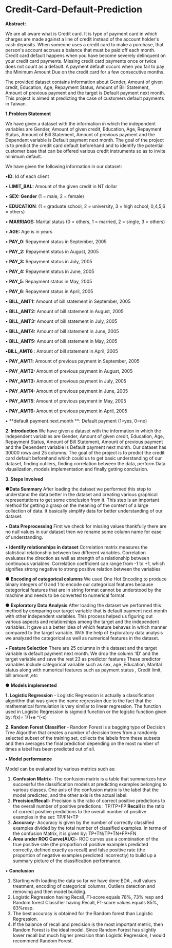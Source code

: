 # Credit-Card-Default-Prediction


**Abstract:** 
 
We are all aware what is Credit card. It is type of payment card in which charges are made against a line of credit instead of the account holder's cash deposits. When someone uses a credit card to make a purchase, that person's account accrues a balance that must be paid off each month. Credit card default happens when you have become severely delinquent on your credit card payments. Missing credit card payments once or twice does not count as a default. A payment default occurs when you fail to pay the Minimum Amount Due on the credit card for a few consecutive months.

The provided dataset contains information about Gender, Amount of given credit, Education, Age, Repayment Status, Amount of Bill Statement, Amount of previous payment and the target is Default payment next month. This project is aimed at predicting the case of customers default payments in Taiwan.


**1.Problem Statement**
 
We have given a dataset with the information in which the independent variables are Gender, Amount of given credit, Education, Age, Repayment Status, Amount of Bill Statement, Amount of previous payment and the Dependent variable is Default payment next month. The goal of the project is to predict the credit card default beforehand and to identify the potential customer base that can be offered various credit instruments so as to invite minimum default.
 
 We have given the following information in our dataset: 

•**ID**: Id of each client

•	**LIMIT_BAL:** Amount of the given credit in NT dollar

•	**SEX: Gender** (1 = male, 2 = female)

•	**EDUCATION**: (1 = graduate school, 2 = university, 3 = high school, 0,4,5,6 = others)

•	**MARRIAGE:** Marital status (0 = others, 1 = married, 2 = single, 3 = others)

•	**AGE:** Age is in years

•	**PAY_0**: Repayment status in September, 2005

•	**PAY_2:** Repayment status in August, 2005

•	**PAY_3:** Repayment status in July, 2005

•	**PAY_4:** Repayment status in June, 2005

•	**PAY_5**: Repayment status in May, 2005

•	**PAY_6**: Repayment status in April, 2005

•	**BILL_AMT1:** Amount of bill statement in September, 2005

•	**BILL_AMT2:** Amount of bill statement in August, 2005

•	**BILL_AMT3:** Amount of bill statement in July, 2005

•	**BILL_AMT4:** Amount of bill statement in June, 2005

•	**BILL_AMT5:** Amount of bill statement in May, 2005

•**BILL_AMT6** : Amount of bill statement in April, 2005

•	**PAY_AMT1**: Amount of previous payment in September, 2005

•	**PAY_AMT2:** Amount of previous payment in August, 2005

•	**PAY_AMT3:** Amount of previous payment in July, 2005

•	**PAY_AMT4:** Amount of previous payment in June, 2005

•	**PAY_AMT5**: Amount of previous payment in May, 2005

•	**PAY_AMT6:** Amount of previous payment in April, 2005

•	**default.payment.next.month **: Default payment (1=yes, 0=no)

**2. Introduction**
          We have given a dataset with the information in which the independent variables are Gender, Amount of given credit, Education, Age, Repayment Status, Amount of Bill Statement, Amount of previous payment and the Dependent variable is Default payment next month.
Our dataset has 30000 rows and 25 columns. The goal of the project is to predict the credit card default beforehand which could us to get basic understanding of our dataset, finding outliers, finding correlation between the data, perform Data visualization, models implementation and finally getting conclusion. 

**3. Steps Involved**

●**Data Summary**
After loading the dataset we performed this step to understand the data better in the dataset and creating various graphical representations to get some conclusion from it.
This step is an important method for getting a grasp on the meaning of the content of a large collection of data. It basically simplify data for better understanding of our dataset. 

•	**Data Preprocessing**
First we check for missing values thankfully there are no null values in our dataset then we rename some column name for ease of understanding. 

•	**Identify relationships in dataset** 
Correlation matrix measures the statistical relationship between two different variables. Correlation evaluates the direction as well as strength of a relationship between continuous variables. Correlation coefficient can range from -1 to +1, which signifies strong negative to strong positive relation between the variables


●	**Encoding of categorical columns** 
We used One Hot Encoding to produce binary integers of 0 and 1 to encode our categorical features because categorical features that are in string format cannot be understood by the machine and needs to be converted to numerical format.

●	**Exploratory Data Analysis** 
After loading the dataset we performed this method by comparing our target variable that is default payment next month with other independent variables. This process helped us figuring out various aspects and relationships among the target and the independent variables. It gave us a better idea of which feature behaves in which manner compared to the target variable. With the help of Exploratory data analysis we analyzed the categorical as well as numerical features in the dataset.

•	**Feature Selection**
There are 25 columns in this dataset and the target variable is default payment next month. We drop the column ‘ID’ and the target variable and save the rest 23 as predictor features These predictor variables include categorical variable such as sex,  age ,Education, Marital status along with numerical features such as payment status , Credit limit, bill amount ,etc

●	**Models implemented**

**1.	Logistic Regression** - Logistic Regression is actually a classification algorithm that was given the name regression due to the fact that the mathematical formulation is very similar to linear regression.
The function used in Logistic Regression is sigmoid function or the logistic function given by:
		f(x)= 1/1+e ^(-x)


**2.	Random Forest Classifier** - Random Forest is a bagging type of Decision Tree Algorithm that creates a number of decision trees from a randomly selected subset of the training set, collects the labels from these subsets and then averages the final prediction depending on the most number of times a label has been predicted out of all.

**•	Model performance**

Model can be evaluated by various metrics such as:
1.	**Confusion Matrix**- The confusion matrix is a table that summarizes how successful the classification models at predicting examples belonging to various classes. One axis of the confusion matrix is the label that the model predicted, and the other axis is the actual label.
2.	**Precision/Recall-**
Precision is the ratio of correct positive predictions to the overall number of positive predictions : TP/TP+FP
      **Recall** is the ratio of correct positive predictions to the overall number of positive 
      examples in the set: TP/FN+TP          
3.	**Accuracy**-  Accuracy is given by the number of correctly classified examples divided by the total number of classified examples. In terms of the confusion Matrix, it is given by: TP+TN/TP+TN+FP+FN
4.	**Area under ROC Curve(AUC**)- ROC curves use a combination of the true positive rate (the proportion of positive examples predicted correctly, defined exactly as recall) and false positive rate (the proportion of negative examples predicted incorrectly) to build up a summary picture of the classification performance.

•	**Conclusion**
1.	Starting with loading the data so far we have done EDA , null values treatment, encoding of categorical columns, Outliers detection and removing and then model building.
2.	 Logistic Regression having Recall, F1-score equals 78%, 73% resp and Random forest Classifier having Recall, F1-score values equals 85%, 83%resp.
3.	The best accuracy is obtained for the Random forest than Logistic Regression.
4.	If the balance of recall and precision is the most important metric, then Random Forest is the ideal model. Since Random Forest has slightly lower recall but much higher precision than Logistic Regression, I would recommend Random Forest.

